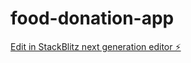 # food-donation-app

[Edit in StackBlitz next generation editor ⚡️](https://stackblitz.com/~/github.com/Shahzar07/food-donation-app)